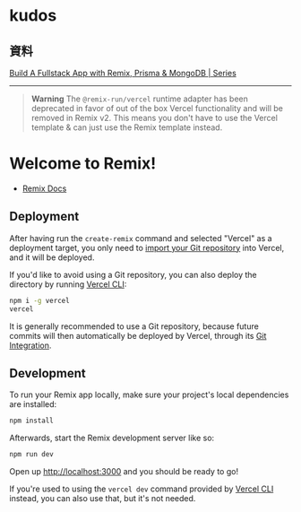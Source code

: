 # kudos

## 資料

[Build A Fullstack App with Remix, Prisma & MongoDB | Series](https://www.prisma.io/blog/series/fullstack-remix-prisma-mongodb-MaTVLuwpaICD)

---

> **Warning**
> The `@remix-run/vercel` runtime adapter has been deprecated in favor of out of
> the box Vercel functionality and will be removed in Remix v2.
> This means you don't have to use the Vercel template & can just use the Remix
> template instead.

# Welcome to Remix!

- [Remix Docs](https://remix.run/docs)

## Deployment

After having run the `create-remix` command and selected "Vercel" as a deployment target, you only need
to [import your Git repository](https://vercel.com/new) into Vercel, and it will be deployed.

If you'd like to avoid using a Git repository, you can also deploy the directory by
running [Vercel CLI](https://vercel.com/cli):

```sh
npm i -g vercel
vercel
```

It is generally recommended to use a Git repository, because future commits will then automatically be deployed by
Vercel, through its [Git Integration](https://vercel.com/docs/concepts/git).

## Development

To run your Remix app locally, make sure your project's local dependencies are installed:

```sh
npm install
```

Afterwards, start the Remix development server like so:

```sh
npm run dev
```

Open up [http://localhost:3000](http://localhost:3000) and you should be ready to go!

If you're used to using the `vercel dev` command provided by [Vercel CLI](https://vercel.com/cli) instead, you can also
use that, but it's not needed.
